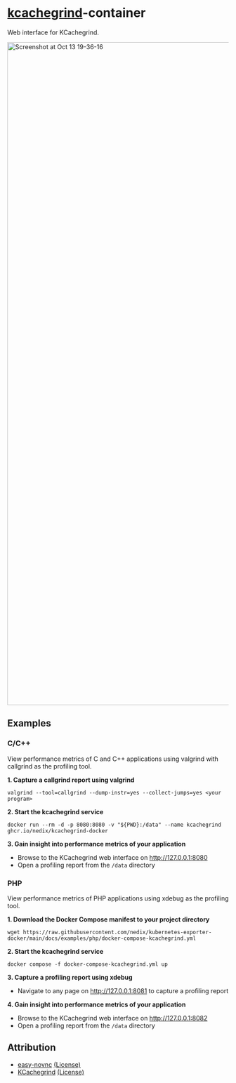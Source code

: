 # [kcachegrind]-container

Web interface for KCachegrind.

<img width="1511" alt="Screenshot at Oct 13 19-36-16" src="https://github.com/user-attachments/assets/dd4cc5f1-5c61-4837-95a0-4365554df631">

## Examples

### C/C++

View performance metrics of C and C++ applications using valgrind with callgrind as the profiling tool.

**1. Capture a callgrind report using valgrind**

```shell
valgrind --tool=callgrind --dump-instr=yes --collect-jumps=yes <your program>
```

**2. Start the kcachegrind service**

```shell
docker run --rm -d -p 8080:8080 -v "${PWD}:/data" --name kcachegrind ghcr.io/nedix/kcachegrind-docker
```

**3. Gain insight into performance metrics of your application**

- Browse to the KCachegrind web interface on http://127.0.0.1:8080
- Open a profiling report from the `/data` directory

### PHP

View performance metrics of PHP applications using xdebug as the profiling tool.

**1. Download the Docker Compose manifest to your project directory**

```shell
wget https://raw.githubusercontent.com/nedix/kubernetes-exporter-docker/main/docs/examples/php/docker-compose-kcachegrind.yml
```

**2. Start the kcachegrind service**

```shell
docker compose -f docker-compose-kcachegrind.yml up
```

**3. Capture a profiling report using xdebug**

- Navigate to any page on http://127.0.0.1:8081 to capture a profiling report

**4. Gain insight into performance metrics of your application**

- Browse to the KCachegrind web interface on http://127.0.0.1:8082
- Open a profiling report from the `/data` directory

## Attribution

- [easy-novnc] [(License)](https://raw.githubusercontent.com/pgaskin/easy-novnc/master/LICENSE.md)
- [KCachegrind] [(License)](https://github.com/KDE/kcachegrind/tree/master/LICENSES)

[easy-novnc]: https://github.com/pgaskin/easy-novnc
[KCachegrind]: https://github.com/KDE/kcachegrind
